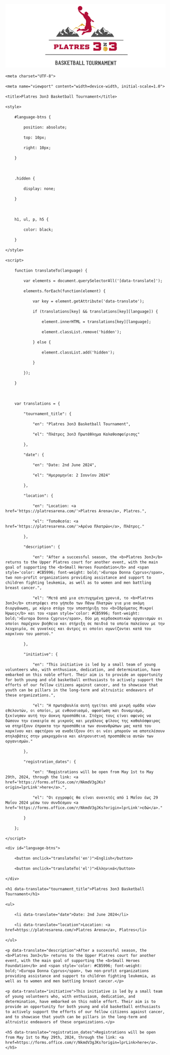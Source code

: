 <!DOCTYPE html>

<html lang="en">
<img src="background5.png">

<head>

    <meta charset="UTF-8">

    <meta name="viewport" content="width=device-width, initial-scale=1.0">

    <title>Platres 3on3 Basketball Tournament</title>

    <style>

        #language-btns {

            position: absolute;

            top: 10px;

            right: 10px;

        }

 

        .hidden {

            display: none;

        }

 

        h1, ul, p, h5 {

            color: black;

        }

    </style>

    <script>

        function translateTo(language) {

            var elements = document.querySelectorAll('[data-translate]');

            elements.forEach(function(element) {

                var key = element.getAttribute('data-translate');

                if (translations[key] && translations[key][language]) {

                    element.innerHTML = translations[key][language];

                    element.classList.remove('hidden');

                } else {

                    element.classList.add('hidden');

                }

            });

        }

 

        var translations = {

            "tournament_title": {

                "en": "Platres 3on3 Basketball Tournament",

                "el": "Πλάτρες 3on3 Πρωτάθλημα Καλαθοσφαίρισης"

            },

            "date": {

                "en": "Date: 2nd June 2024",

                "el": "Ημερομηνία: 2 Ιουνίου 2024"

            },

            "location": {

                "en": "Location: <a href='https://platresarena.com/'>Platres Arena</a>, Platres.",

                "el": "Τοποθεσία: <a href='https://platresarena.com/'>Αρένα Πλατρών</a>, Πλάτρες."

            },

            "description": {

                "en": "After a successful season, the <b>Platres 3on3</b> returns to the Upper Platres court for another event, with the main goal of supporting the <b>Small Heroes Foundation</b> and <span style='color: #CB5996; font-weight: bold;'>Europa Donna Cyprus</span>, two non-profit organizations providing assistance and support to children fighting leukemia, as well as to women and men battling breast cancer.",

                "el": "Μετά από μια επιτυχημένη χρονιά, το <b>Platres 3on3</b> επιστρέφει στο γήπεδο των Πάνω Πλατρών για μια ακόμη διοργάνωση, με κύριο στόχο την υποστήριξη του <b>Ιδρύματος Μικροί Ήρωες</b> και του <span style='color: #CB5996; font-weight: bold;'>Europa Donna Cyprus</span>, δύο μη κερδοσκοπικών οργανισμών οι οποίοι παρέχουν βοήθεια και στήριξη σε παιδιά τα οποία παλεύουν με την λευχαιμία, σε γυναίκες και άντρες οι οποίοι αγωνίζονται κατά του  καρκίνου του μαστού."

            },

            "initiative": {

                "en": "This initiative is led by a small team of young volunteers who, with enthusiasm, dedication, and determination, have embarked on this noble effort. Their aim is to provide an opportunity for both young and old basketball enthusiasts to actively support the efforts of our fellow citizens against cancer, and to showcase that youth can be pillars in the long-term and altruistic endeavors of these organizations.",

                "el": "Η πρωτοβουλία αυτή ηγείται από μικρή ομάδα νέων εθελοντών, οι οποίοι, με ενθουσιασμό, αφοσίωση και δυναμισμό, ξεκίνησαν αυτή την άοκνη προσπάθεια. Στόχος τους είναι αφενός να δώσουν την ευκαιρία σε μικρούς και μεγάλους φίλους της καθαλόσφαιρας να στηρίξουν έπρακτα την προσπάθεια των συνανθρώπων μας κατά του καρκίνου και αφετέρου να αναδείξουν ότι οι νέοι μπορούν να αποτελέσουν στηλοβάτες στην μακροχρόνια και αλτρουιστική προσπάθεια αυτών των οργανισμών."

            },

            "registration_dates": {

                "en": "Registrations will be open from May 1st to May 29th, 2024, through the link: <a href='https://forms.office.com/r/NkmdV3gJKs?origin=lprLink'>here</a>.",

                "el": "Οι εγγραφές θα είναι ανοικτές από 1 Μαΐου έως 29 Μαΐου 2024 μέσω του συνδέσμου <a href='https://forms.office.com/r/NkmdV3gJKs?origin=lprLink'>εδώ</a>."

            }

        };

    </script>

</head>

<body>

    <div id="language-btns">

        <button onclick="translateTo('en')">English</button>

        <button onclick="translateTo('el')">Ελληνικά</button>

    </div>

    <h1 data-translate="tournament_title">Platres 3on3 Basketball Tournament</h1>

    <ul>

        <li data-translate="date">Date: 2nd June 2024</li>

        <li data-translate="location">Location: <a href=https://platresarena.com/>Platres Arena</a>, Platres</li>

    </ul>

    <p data-translate="description">After a successful season, the <b>Platres 3on3</b> returns to the Upper Platres court for another event, with the main goal of supporting the <b>Small Heroes Foundation</b> and <span style='color: #CB5996; font-weight: bold;'>Europa Donna Cyprus</span>, two non-profit organizations providing assistance and support to children fighting leukemia, as well as to women and men battling breast cancer.</p>

    <p data-translate="initiative">This initiative is led by a small team of young volunteers who, with enthusiasm, dedication, and determination, have embarked on this noble effort. Their aim is to provide an opportunity for both young and old basketball enthusiasts to actively support the efforts of our fellow citizens against cancer, and to showcase that youth can be pillars in the long-term and altruistic endeavors of these organizations.</p>

    <h5 data-translate="registration_dates">Registrations will be open from May 1st to May 29th, 2024, through the link: <a href=https://forms.office.com/r/NkmdV3gJKs?origin=lprLink>here</a>.</h5>

</body>

</html>
